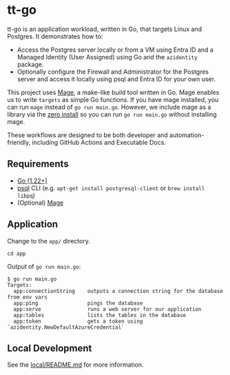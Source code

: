 # tt-go

tt-go is an application workload, written in Go, that targets Linux and Postgres. It demonstrates how to:

- Access the Postgres server locally or from a VM using Entra ID and a Managed Identity (User Assigned) using Go and the
`azidentity` package.
- Optionally configure the Firewall and Administrator for the Postgres server and access it locally using psql and Entra ID for your own user.

This project uses [Mage](https://magefile.org/), a make-like build tool written in Go. Mage enables us to write `targets` as simple Go functions. If you have mage installed, you can run `mage` instead of `go run main.go`. However, we include mage as a library via the [zero install](https://magefile.org/zeroinstall/) so you can run `go run main.go` without installing mage.

These workflows are designed to be both developer and automation-friendly, including GitHub Actions and Executable Docs.

## Requirements
- [Go (1.22+)](https://go.dev/doc/install)
- [psql](https://www.postgresql.org/docs/current/app-psql.html) CLI (e.g. `apt-get install postgresql-client` or `brew install libpq`)
- (Optional) [Mage](https://magefile.org/)


## Application

Change to the `app/` directory.

```
cd app
```

Output of `go run main.go`:

```
$ go run main.go
Targets:
  app:connectionString    outputs a connection string for the database from env vars
  app:ping                pings the database
  app:serve               runs a web server for our application
  app:tables              lists the tables in the database
  app:token               gets a token using `azidentity.NewDefaultAzureCredential`
```

## Local Development

See the [local/README.md](local/README.md) for more information.
